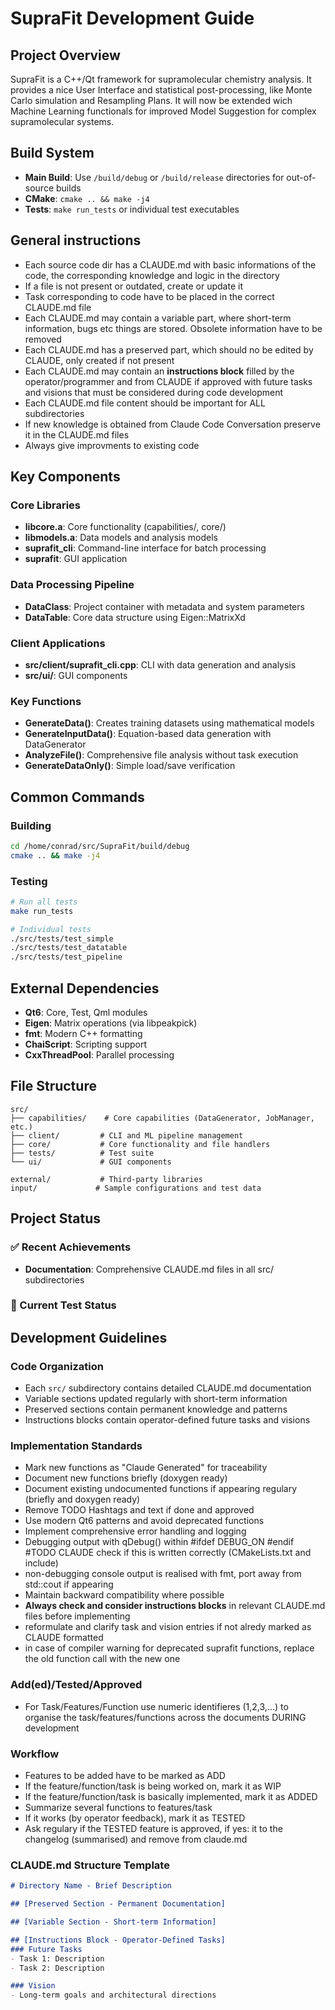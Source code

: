 # SupraFit Development Guide

## Project Overview
SupraFit is a C++/Qt framework for supramolecular chemistry analysis. It provides a nice User Interface and statistical post-processing, like Monte Carlo simulation and Resampling Plans. It will now be extended wich Machine Learning functionals for improved Model Suggestion for complex supramolecular systems. 

## Build System
- **Main Build**: Use `/build/debug` or `/build/release` directories for out-of-source builds
- **CMake**: `cmake .. && make -j4`
- **Tests**: `make run_tests` or individual test executables

## General instructions

- Each source code dir has a CLAUDE.md with basic informations of the code, the corresponding knowledge and logic in the directory 
- If a file is not present or outdated, create or update it
- Task corresponding to code have to be placed in the correct CLAUDE.md file
- Each CLAUDE.md may contain a variable part, where short-term information, bugs etc things are stored. Obsolete information have to be removed
- Each CLAUDE.md has a preserved part, which should no be edited by CLAUDE, only created if not present
- Each CLAUDE.md may contain an **instructions block** filled by the operator/programmer and from CLAUDE if approved with future tasks and visions that must be considered during code development
- Each CLAUDE.md file content should be important for ALL subdirectories
- If new knowledge is obtained from Claude Code Conversation preserve it in the CLAUDE.md files
- Always give improvments to existing code
## Key Components

### Core Libraries
- **libcore.a**: Core functionality (capabilities/, core/)
- **libmodels.a**: Data models and analysis models
- **suprafit_cli**: Command-line interface for batch processing
- **suprafit**: GUI application

### Data Processing Pipeline
- **DataClass**: Project container with metadata and system parameters
- **DataTable**: Core data structure using Eigen::MatrixXd

### Client Applications
- **src/client/suprafit_cli.cpp**: CLI with data generation and analysis
- **src/ui/**: GUI components


### Key Functions
- **GenerateData()**: Creates training datasets using mathematical models
- **GenerateInputData()**: Equation-based data generation with DataGenerator
- **AnalyzeFile()**: Comprehensive file analysis without task execution
- **GenerateDataOnly()**: Simple load/save verification

## Common Commands

### Building
```bash
cd /home/conrad/src/SupraFit/build/debug
cmake .. && make -j4
```

### Testing
```bash
# Run all tests
make run_tests

# Individual tests
./src/tests/test_simple
./src/tests/test_datatable
./src/tests/test_pipeline
```

## External Dependencies
- **Qt6**: Core, Test, Qml modules
- **Eigen**: Matrix operations (via libpeakpick)
- **fmt**: Modern C++ formatting
- **ChaiScript**: Scripting support
- **CxxThreadPool**: Parallel processing

## File Structure
```
src/
├── capabilities/    # Core capabilities (DataGenerator, JobManager, etc.)
├── client/         # CLI and ML pipeline management
├── core/           # Core functionality and file handlers
├── tests/          # Test suite
└── ui/             # GUI components

external/           # Third-party libraries
input/             # Sample configurations and test data
```

## Project Status

### ✅ Recent Achievements
- **Documentation**: Comprehensive CLAUDE.md files in all src/ subdirectories

### 🧪 Current Test Status

## Development Guidelines

### Code Organization
- Each `src/` subdirectory contains detailed CLAUDE.md documentation
- Variable sections updated regularly with short-term information
- Preserved sections contain permanent knowledge and patterns
- Instructions blocks contain operator-defined future tasks and visions

### Implementation Standards
- Mark new functions as "Claude Generated" for traceability
- Document new functions briefly (doxygen ready)
- Document existing undocumented functions if appearing regulary (briefly and doxygen ready)
- Remove TODO Hashtags and text if done and approved
- Use modern Qt6 patterns and avoid deprecated functions
- Implement comprehensive error handling and logging 
- Debugging output with qDebug() within #ifdef DEBUG_ON #endif #TODO CLAUDE check if this is written correctly (CMakeLists.txt and include) 
- non-debugging console output is realised with fmt, port away from std::cout if appearing
- Maintain backward compatibility where possible
- **Always check and consider instructions blocks** in relevant CLAUDE.md files before implementing 
- reformulate and clarify task and vision entries if not alredy marked as CLAUDE formatted
- in case of compiler warning for deprecated suprafit functions, replace the old function call with the new one

### Add(ed)/Tested/Approved
- For Task/Features/Function use numeric identifieres (1,2,3,...) to organise the task/features/functions across the documents DURING development
### Workflow
- Features to be added have to be marked as ADD
- If the feature/function/task is being worked on, mark it as WIP
- If the feature/function/task is basically implemented, mark it as ADDED
- Summarize several functions to features/task
- If it works (by operator feedback), mark it as TESTED 
- Ask regulary if the TESTED feature is approved, if yes: it to the changelog (summarised) and remove from claude.md  

### CLAUDE.md Structure Template
```markdown
# Directory Name - Brief Description

## [Preserved Section - Permanent Documentation]

## [Variable Section - Short-term Information]

## [Instructions Block - Operator-Defined Tasks]
### Future Tasks
- Task 1: Description
- Task 2: Description

### Vision
- Long-term goals and architectural directions
```